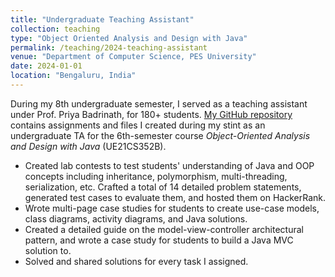 ```yaml
---
title: "Undergraduate Teaching Assistant"
collection: teaching
type: "Object Oriented Analysis and Design with Java"
permalink: /teaching/2024-teaching-assistant
venue: "Department of Computer Science, PES University"
date: 2024-01-01
location: "Bengaluru, India"
---
```


During my 8th undergraduate semester, I served as a teaching assistant under Prof. Priya Badrinath, for 180+ students.
[My GitHub repository](https://github.com/ashishkulkarnii/oops-java-ta) contains assignments and files I created during my stint as an undergraduate TA for the 6th-semester course _Object-Oriented Analysis and Design with Java_ (UE21CS352B).
- Created lab contests to test students' understanding of Java and OOP concepts including inheritance, polymorphism, multi-threading, serialization, etc. Crafted a total of 14 detailed problem statements, generated test cases to evaluate them, and hosted them on HackerRank.
- Wrote multi-page case studies for students to create use-case models, class diagrams, activity diagrams, and Java solutions.
- Created a detailed guide on the model-view-controller architectural pattern, and wrote a case study for students to build a Java MVC solution to.
- Solved and shared solutions for every task I assigned.
